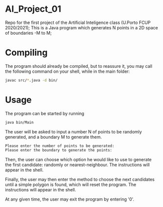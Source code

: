 # AI_Project_01

Repo for the first project of the Artificial Inteligence class (U.Porto FCUP 2020/2021);
This is a Java program which generates N points in a 2D space of boundaries -M to M;

# Compiling

The program should already be compiled, but to reassure it, you may call the following command on your shell, while in the main folder:
```bash
javac src/*.java -d bin/
```
# Usage

The program can be started by running 
```bash
java bin/Main
```

The user will be asked to input a number N of points to be randomly generated, and a boundary M to generate them.
```bash
Please enter the number of points to be generated: 
Please enter the boundary to generate the points: 
```

Then, the user can choose which option he would like to use to generate the first candidate: randomly or nearest-neighbour. The instructions will appear in the shell.

Finally, the user may then enter the method to choose the next candidates until a simple polygon is found, which will reset the program. The instructions will appear in the shell.

At any given time, the user may exit the program by entering '0'.